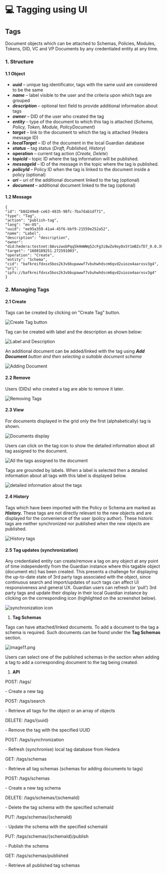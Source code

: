 # 💻 Tagging using UI

## Tags

Document objects which can be attached to Schemas, Policies, Modules, Tokens, DID, VC and VP Documents by any credentialed entity at any time.

### **1. Structure**

#### **1.1 Object**

* _**uuid**_ – unique tag identificator, tags with the same uuid are considered to be the same
* _**name**_ – label visible to the user and the criteria upon which tags are grouped
* _**description**_ – optional text field to provide additional information about tags
* _**owner**_ – DID of the user who created the tag
* _**entity**_ – type of the document to which this tag is attached (_Schema, Policy, Token, Module, PolicyDocument_)
* _**target**_ – link to the document to which the tag is attached (Hedera message ID)
* _**localTarget**_ – ID of the document in the local Guardian database
* _**status**_ – tag status (_Draft, Published, History_)
* **operation** – current tag action (_Create, Delete_)
* _**topicId**_ – topic ID where the tag information will be published.
* _**messageId**_ – ID of the message in the topic where the tag is published.
* _**policyId**_ – Policy ID when the tag is linked to the document inside a policy (optional)
* _**uri**_ – uri of the additional document linked to the tag (optional)
* _**document**_ – additional document linked to the tag (optional)

#### **1.2 Message**

```
{
"id": "b8d249e8-ce63-4835-98fc-7ba7dab1df71",
"type": "Tag",
"action": "publish-tag",
"lang": "en-US",
"uuid": "ee95a359-41a4-45f6-bbf9-21559e252a52",
"name": "Label",
"description": "description",
"owner": "did:hedera:testnet:8AvszwobPqq5kHmWWq52cFg3i8wZo9oy8xSY1mBZsfD7_0.0.3916401",
"target": "1680189251.272591003",
"operation": "Create",
"entity": "Schema",
"cid": "bafkreifdxsx5bos2k3vbbupawwf7vbuhwhdscm6qvd2uiozo4aarxsv3g4",
"uri": "ipfs://bafkreifdxsx5bos2k3vbbupawwf7vbuhwhdscm6qvd2uiozo4aarxsv3g4"
}
```

### 2. Managing Tags

#### **2.1 Create**

Tags can be created by clicking on "Create Tag" button.

![Create Tag button](../../../.gitbook/assets/0.png)

Tag can be created with label and the description as shown below:

![Label and Description ](../../../.gitbook/assets/1.png)

An additional document can be added/linked with the tag using _**Add Document** button and then selecting a suitable document schema_

![Adding Document](<../../../.gitbook/assets/2 (1).png>)

#### **2.2 Remove**

Users (DIDs) who created a tag are able to remove it later.

![Removing Tags](<../../../.gitbook/assets/3 (1).png>)

#### **2.3 View**

For documents displayed in the grid only the first (alphabetically) tag is shown.

![Documents display](<../../../.gitbook/assets/4 (1).png>)

Users can click on the tag icon to show the detailed information about all tag assigned to the document.

![All the tags assigned to the document](<../../../.gitbook/assets/5 (1).png>)

Tags are grounded by labels. When a label is selected then a detailed information about all tags with this label is displayed below.

![detailed information about the tags](<../../../.gitbook/assets/6 (1).png>)

#### **2.4 History**

Tags which have been imported with the Policy or Schema are marked as _**History.**_ These tags are not directly relevant to the new objects and are displayed for the convenience of the user (policy author). These historic tags are neither synchronized nor published when the new objects are published.

![History tags](../../../.gitbook/assets/7.png)

#### **2.5 Tag updates (synchronization)**

Any credentialed entity can create/remove a tag on any object at any point of time independently from the Guardian instance where this tagable object (document etc) has been created. This presents a challenge for displaying the up-to-date state of 3rd party tags associated with the object, since continuous search and import/updates of such tags can affect UI responsiveness and general UX. Guardian users can refresh (or ‘pull’) 3rd party tags and update their display in their local Guardian instance by clicking on the corresponding icon (highlighted on the screenshot below).

![synchronization icon](<../../../.gitbook/assets/8 (1).png>)

1. **Tag Schemas**

Tags can have attached/linked documents. To add a document to the tag a schema is required. Such documents can be found under the **Tag Schemas** section.

![image11.png](<../../../.gitbook/assets/10 (1).png>)

Users can select one of the published schemas in the section when adding a tag to add a corresponding document to the tag being created.

1. **API**

POST: /tags/

\- Create a new tag

POST: /tags/search

\- Retrieve all tags for the object or an array of objects

DELETE: /tags/{uuid}

\- Remove the tag with the specified UUID

POST: /tags/synchronization

\- Refresh (synchronise) local tag database from Hedera

GET: /tags/schemas

\- Retrieve all tag schemas (schemas for adding documents to tags)

POST: /tags/schemas

\- Create a new tag schema

DELETE: /tags/schemas/{schemaId}

\- Delete the tag schema with the specified schemaId

PUT: /tags/schemas/{schemaId}

\- Update the schema with the specified schemaId

PUT: /tags/schemas/{schemaId}/publish

\- Publish the schema

GET: /tags/schemas/published

\- Retrieve all published tag schemas
